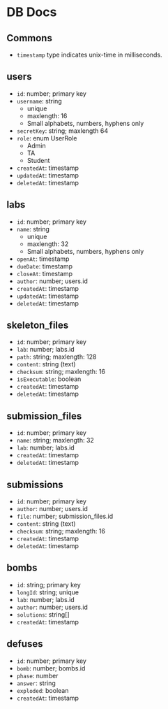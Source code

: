 # DB Docs

## Commons
* `timestamp` type indicates unix-time in milliseconds.

## users
* `id`: number; primary key
* `username`: string
    - unique
    - maxlength: 16
    - Small alphabets, numbers, hyphens only
* `secretKey`: string; maxlength 64
* `role`: enum UserRole
    - Admin
    - TA
    - Student
* `createdAt`: timestamp
* `updatedAt`: timestamp
* `deletedAt`: timestamp

## labs
* `id`: number; primary key
* `name`: string
    - unique
    - maxlength: 32
    - Small alphabets, numbers, hyphens only
* `openAt`: timestamp
* `dueDate`: timestamp
* `closeAt`: timestamp
* `author`: number; users.id
* `createdAt`: timestamp
* `updatedAt`: timestamp
* `deletedAt`: timestamp

## skeleton_files
* `id`: number; primary key
* `lab`: number; labs.id
* `path`: string; maxlength: 128
* `content`: string (text)
* `checksum`: string; maxlength: 16
* `isExecutable`: boolean
* `createdAt`: timestamp
* `deletedAt`: timestamp

## submission_files
* `id`: number; primary key
* `name`: string; maxlength: 32
* `lab`: number; labs.id
* `createdAt`: timestamp
* `deletedAt`: timestamp

## submissions
* `id`: number; primary key
* `author`: number; users.id
* `file`: number; submission_files.id
* `content`: string (text)
* `checksum`: string; maxlength: 16
* `createdAt`: timestamp
* `deletedAt`: timestamp

## bombs
* `id`: string; primary key
* `longId`: string; unique
* `lab`: number; labs.id
* `author`: number; users.id
* `solutions`: string[]
* `createdAt`: timestamp

## defuses
* `id`: number; primary key
* `bomb`: number; bombs.id
* `phase`: number
* `answer`: string
* `exploded`: boolean
* `createdAt`: timestamp
